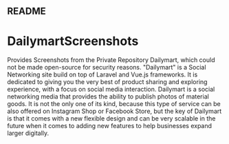 ## README

# DailymartScreenshots
Provides Screenshots from the Private Repository Dailymart, which could not be made open-source for security reasons.
"Dailymart" is a Social Networking site build on top of Laravel and Vue.js frameworks. It is dedicated to giving you the very best of product sharing and exploring experience, with a focus on social media interaction. Dailymart is a social networking media that provides the ability to publish photos of material goods. It is not the only one of its kind, because this type of service can be also offered on Instagram Shop or Facebook Store, but the key of Dailymart is that it comes with a new flexible design and can be very scalable in the future when it comes to adding new features to help businesses expand larger digitally.